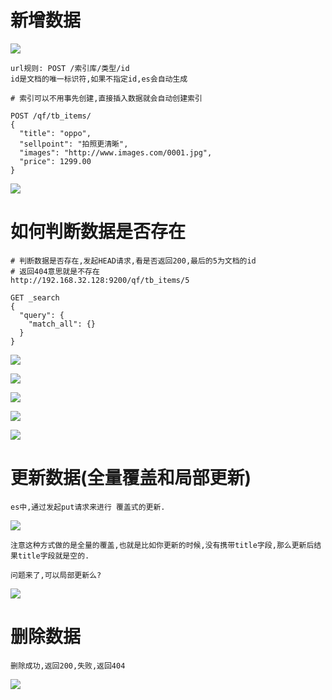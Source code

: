 # 新增数据

![](pics/新增数据01.png)

    url规则: POST /索引库/类型/id
    id是文档的唯一标识符,如果不指定id,es会自动生成

```shell script
# 索引可以不用事先创建,直接插入数据就会自动创建索引

POST /qf/tb_items/
{
  "title": "oppo",
  "sellpoint": "拍照更清晰",
  "images": "http://www.images.com/0001.jpg",
  "price": 1299.00
}
```

![](pics/新增数据02.png)

# 如何判断数据是否存在

```shell script
# 判断数据是否存在,发起HEAD请求,看是否返回200,最后的5为文档的id
# 返回404意思就是不存在
http://192.168.32.128:9200/qf/tb_items/5
```

```shell script
GET _search
{
  "query": {
    "match_all": {}
  }
}
```

![](pics/新增数据03.png)

![](pics/新增数据04.png)

![](pics/新增数据05.png)

![](pics/新增数据06.png)

![](pics/新增数据07.png)

# 更新数据(全量覆盖和局部更新)

    es中,通过发起put请求来进行 覆盖式的更新.

![](pics/修改数据.png)

    注意这种方式做的是全量的覆盖,也就是比如你更新的时候,没有携带title字段,那么更新后结果title字段就是空的.

    问题来了,可以局部更新么?
    
![](pics/局部更新.png)        

# 删除数据

    删除成功,返回200,失败,返回404

![](pics/删除数据.png)
